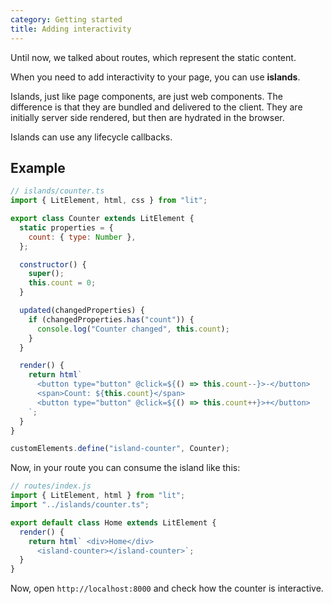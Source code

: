 ```yaml
---
category: Getting started
title: Adding interactivity
---
```


Until now, we talked about routes, which represent the static content.

When you need to add interactivity to your page, you can use **islands**.

Islands, just like page components, are just web components. The difference is that they are bundled and delivered to the client. They are initially server side rendered, but then are hydrated in the browser.

Islands can use any lifecycle callbacks.

## Example

```js
// islands/counter.ts
import { LitElement, html, css } from "lit";

export class Counter extends LitElement {
  static properties = {
    count: { type: Number },
  };

  constructor() {
    super();
    this.count = 0;
  }

  updated(changedProperties) {
    if (changedProperties.has("count")) {
      console.log("Counter changed", this.count);
    }
  }

  render() {
    return html`
      <button type="button" @click=${() => this.count--}>-</button>
      <span>Count: ${this.count}</span>
      <button type="button" @click=${() => this.count++}>+</button>
    `;
  }
}

customElements.define("island-counter", Counter);
```

Now, in your route you can consume the island like this:

```js
// routes/index.js
import { LitElement, html } from "lit";
import "../islands/counter.ts";

export default class Home extends LitElement {
  render() {
    return html` <div>Home</div>
      <island-counter></island-counter>`;
  }
}
```

Now, open `http://localhost:8000` and check how the counter is interactive.
